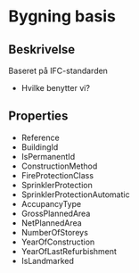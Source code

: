# Bygning basis

## Beskrivelse

Baseret på IFC-standarden

- Hvilke benytter vi?

## Properties

- Reference
- BuildingId
- IsPermanentId
- ConstructionMethod
- FireProtectionClass
- SprinklerProtection
- SprinklerProtectionAutomatic
- AccupancyType
- GrossPlannedArea
- NetPlannedArea
- NumberOfStoreys
- YearOfConstruction
- YearOfLastRefurbishment
- IsLandmarked
